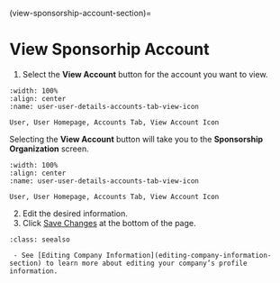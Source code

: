 

(view-sponsorship-account-section)=

# View Sponsorhip Account


1. Select the **View Account** button for the account you want to view. 

```{figure} ../../_static/solo_app/User/User-Detail/user-user-details-accounts-tab-view-icon.jpg
:width: 100%
:align: center
:name: user-user-details-accounts-tab-view-icon

User, User Homepage, Accounts Tab, View Account Icon
```

Selecting the **View Account** button will take you to the **Sponsorship Organization** screen.


```{figure} ../../_static/solo_app/User/User-Detail/account-details-sponsor/sponsor-organization-view-details-screen.png
:width: 100%
:align: center
:name: user-user-details-accounts-tab-view-icon

User, User Homepage, Accounts Tab, View Account Icon
```

2. Edit the desired information. 
3. Click [Save Changes](#save-changes) at the bottom of the page.


```{admonition}  Seealso
:class: seealso

 - See [Editing Company Information](editing-company-information-section) to learn more about editing your company’s profile information.
```









```{include} sponsorship-account-sections/tabs-explained.md
```
